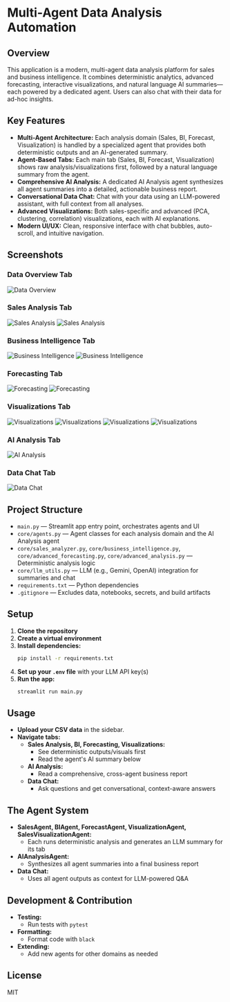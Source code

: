 # Multi-Agent Data Analysis Automation

## Overview
This application is a modern, multi-agent data analysis platform for sales and business intelligence. It combines deterministic analytics, advanced forecasting, interactive visualizations, and natural language AI summaries—each powered by a dedicated agent. Users can also chat with their data for ad-hoc insights.

## Key Features
- **Multi-Agent Architecture:** Each analysis domain (Sales, BI, Forecast, Visualization) is handled by a specialized agent that provides both deterministic outputs and an AI-generated summary.
- **Agent-Based Tabs:** Each main tab (Sales, BI, Forecast, Visualization) shows raw analysis/visualizations first, followed by a natural language summary from the agent.
- **Comprehensive AI Analysis:** A dedicated AI Analysis agent synthesizes all agent summaries into a detailed, actionable business report.
- **Conversational Data Chat:** Chat with your data using an LLM-powered assistant, with full context from all analyses.
- **Advanced Visualizations:** Both sales-specific and advanced (PCA, clustering, correlation) visualizations, each with AI explanations.
- **Modern UI/UX:** Clean, responsive interface with chat bubbles, auto-scroll, and intuitive navigation.

## Screenshots

### Data Overview Tab
![Data Overview](img/Sales_overview.png)

### Sales Analysis Tab
![Sales Analysis](img/sales_analysis_1.png)
![Sales Analysis](img/sales_analysis_2.png)

### Business Intelligence Tab
![Business Intelligence](img/BI_1.png)
![Business Intelligence](img/BI_2.png)

### Forecasting Tab
![Forecasting](img/Forecast_1.png)
![Forecasting](img/Forecast_2.png)

### Visualizations Tab
![Visualizations](img/viz_1.png)
![Visualizations](img/viz_2.png)
![Visualizations](img/viz_3.png)
![Visualizations](img/viz_4.png)

### AI Analysis Tab
![AI Analysis](img/AI_analysis.png)

### Data Chat Tab
![Data Chat](img/Chatbot.png)

## Project Structure
- `main.py` — Streamlit app entry point, orchestrates agents and UI
- `core/agents.py` — Agent classes for each analysis domain and the AI Analysis agent
- `core/sales_analyzer.py`, `core/business_intelligence.py`, `core/advanced_forecasting.py`, `core/advanced_analysis.py` — Deterministic analysis logic
- `core/llm_utils.py` — LLM (e.g., Gemini, OpenAI) integration for summaries and chat
- `requirements.txt` — Python dependencies
- `.gitignore` — Excludes data, notebooks, secrets, and build artifacts

## Setup
1. **Clone the repository**
2. **Create a virtual environment**
3. **Install dependencies:**
   ```bash
   pip install -r requirements.txt
   ```
4. **Set up your `.env` file** with your LLM API key(s)
5. **Run the app:**
   ```bash
   streamlit run main.py
   ```

## Usage
- **Upload your CSV data** in the sidebar.
- **Navigate tabs:**
  - **Sales Analysis, BI, Forecasting, Visualizations:**
    - See deterministic outputs/visuals first
    - Read the agent's AI summary below
  - **AI Analysis:**
    - Read a comprehensive, cross-agent business report
  - **Data Chat:**
    - Ask questions and get conversational, context-aware answers

## The Agent System
- **SalesAgent, BIAgent, ForecastAgent, VisualizationAgent, SalesVisualizationAgent:**
  - Each runs deterministic analysis and generates an LLM summary for its tab
- **AIAnalysisAgent:**
  - Synthesizes all agent summaries into a final business report
- **Data Chat:**
  - Uses all agent outputs as context for LLM-powered Q&A

## Development & Contribution
- **Testing:**
  - Run tests with `pytest`
- **Formatting:**
  - Format code with `black`
- **Extending:**
  - Add new agents for other domains as needed

## License
MIT 